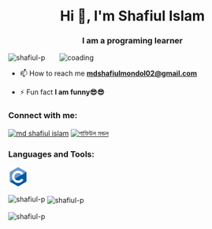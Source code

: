 <h1 align="center">Hi 👋, I'm Shafiul Islam</h1>
<h3 align="center">I am a programing learner</h3>
<img align="right" alt="coading" width="400" src="https://camo.githubusercontent.com/7de37139d0b4c1ce40865e799b446c0e963a3dd8fb68d239707237c40604fa3d/68747470733a2f2f63646e2e6472696262626c652e636f6d2f75736572732f3733303730332f73637265656e73686f74732f363538313234332f6176656e746f2e676966">
<p align="left"> <img src="https://komarev.com/ghpvc/?username=shafiul-p&label=Profile%20views&color=0e75b6&style=flat" alt="shafiul-p" /> </p>

- 📫 How to reach me **mdshafiulmondol02@gmail.com**

- ⚡ Fun fact **I am funny😎😎**

<h3 align="left">Connect with me:</h3>
<p align="left">
<a href="https://linkedin.com/in/md shafiul islam" target="blank"><img align="center" src="https://raw.githubusercontent.com/rahuldkjain/github-profile-readme-generator/master/src/images/icons/Social/linked-in-alt.svg" alt="md shafiul islam" height="30" width="40" /></a>
<a href="https://fb.com/শাফিউল মন্ডল" target="blank"><img align="center" src="https://raw.githubusercontent.com/rahuldkjain/github-profile-readme-generator/master/src/images/icons/Social/facebook.svg" alt="শাফিউল মন্ডল" height="30" width="40" /></a>
</p>

<h3 align="left">Languages and Tools:</h3>
<p align="left"> <a href="https://www.cprogramming.com/" target="_blank" rel="noreferrer"> <img src="https://raw.githubusercontent.com/devicons/devicon/master/icons/c/c-original.svg" alt="c" width="40" height="40"/> </a> </p>

<p><img align="left" src="https://github-readme-stats.vercel.app/api/top-langs?username=shafiul-p&show_icons=true&locale=en&layout=compact" alt="shafiul-p" /></p>

<p>&nbsp;<img align="center" src="https://github-readme-stats.vercel.app/api?username=shafiul-p&show_icons=true&locale=en" alt="shafiul-p" /></p>

<p><img align="center" src="https://github-readme-streak-stats.herokuapp.com/?user=shafiul-p&" alt="shafiul-p" /></p>
